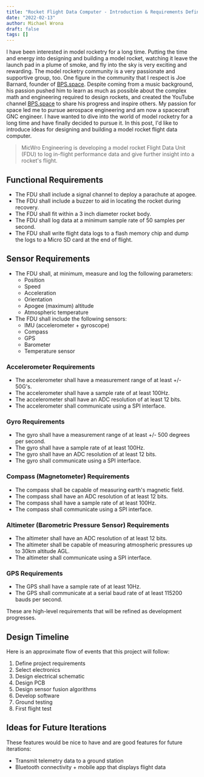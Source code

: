 ```yaml
---
title: "Rocket Flight Data Computer - Introduction & Requirements Definition"
date: "2022-02-13"
author: Michael Wrona
draft: false
tags: []
---
```


I have been interested in model rocketry for a long time. Putting the time and energy into designing and building a model rocket, watching it leave the launch pad in a plume of smoke, and fly into the sky is very exciting and rewarding. The model rocketry community is a very passionate and supportive group, too. One figure in the community that I respect is Joe Barnard, founder of [BPS.space](https://bps.space/). Despite coming from a music background, his passion pushed him to learn as much as possible about the complex math and engineering required to design rockets, and created the YouTube channel [BPS.space](https://www.youtube.com/c/BPSspace) to share his progress and inspire others. My passion for space led me to pursue aerospace engineering and am now a spacecraft GNC engineer. I have wanted to dive into the world of model rocketry for a long time and have finally decided to pursue it. In this post, I'd like to introduce ideas for designing and building a model rocket flight data computer.

> MicWro Engineering is developing a model rocket Flight Data Unit (FDU) to log in-flight performance data and give further insight into a rocket's flight.

## Functional Requirements

- The FDU shall include a signal channel to deploy a parachute at apogee.
- The FDU shall include a buzzer to aid in locating the rocket during recovery.
- The FDU shall fit within a 3 inch diameter rocket body.
- The FDU shall log data at a minimum sample rate of 50 samples per second.
- The FDU shall write flight data logs to a flash memory chip and dump the logs to a Micro SD card at the end of flight.


## Sensor Requirements

- The FDU shall, at minimum, measure and log the following parameters:
  - Position
  - Speed
  - Acceleration
  - Orientation
  - Apogee (maximum) altitude
  - Atmospheric temperature
- The FDU shall include the following sensors:
  - IMU (accelerometer + gyroscope)
  - Compass
  - GPS
  - Barometer
  - Temperature sensor

### Accelerometer Requirements

- The accelerometer shall have a measurement range of at least +/- 50G's.
- The accelerometer shall have a sample rate of at least 100Hz.
- The accelerometer shall have an ADC resolution of at least 12 bits.
- The accelerometer shall communicate using a SPI interface.

### Gyro Requirements

- The gyro shall have a measurement range of at least +/- 500 degrees per second.
- The gyro shall have a sample rate of at least 100Hz.
- The gyro shall have an ADC resolution of at least 12 bits.
- The gyro shall communicate using a SPI interface.

### Compass (Magnetometer) Requirements

- The compass shall be capable of measuring earth's magnetic field.
- The compass shall have an ADC resolution of at least 12 bits.
- The compass shall have a sample rate of at least 100Hz.
- The compass shall communicate using a SPI interface.

### Altimeter (Barometric Pressure Sensor) Requirements

- The altimeter shall have an ADC resolution of at least 12 bits.
- The altimeter shall be capable of measuring atmospheric pressures up to 30km altitude AGL.
- The altimeter shall communicate using a SPI interface.

### GPS Requirements

- The GPS shall have a sample rate of at least 10Hz.
- The GPS shall communicate at a serial baud rate of at least 115200 bauds per second.



These are high-level requirements that will be refined as development progresses.

## Design Timeline

Here is an approximate flow of events that this project will follow:

1. Define project requirements
2. Select electronics
3. Design electrical schematic
4. Design PCB
5. Design sensor fusion algorithms
6. Develop software
7. Ground testing
8. First flight test

## Ideas for Future Iterations

These features would be nice to have and are good features for future iterations:

- Transmit telemetry data to a ground station
- Bluetooth connectivity + mobile app that displays flight data

